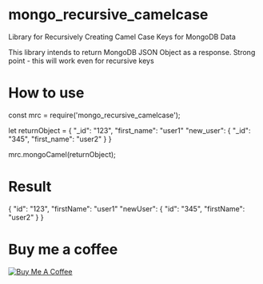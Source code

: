 # mongo_recursive_camelcase
Library for Recursively Creating Camel Case Keys for MongoDB Data

This library intends to return MongoDB JSON Object as a response.
Strong point - this will work even for recursive keys
# How to use
const mrc = require('mongo_recursive_camelcase');

let returnObject = {
    "_id": "123",
    "first_name": "user1"
    "new_user": {
        "_id": "345",
        "first_name": "user2"
    }
}

mrc.mongoCamel(returnObject);

# Result 
{
    "id": "123",
    "firstName": "user1"
    "newUser": {
        "id": "345",
        "firstName": "user2"
    }
}

# Buy me a coffee
<a href="https://www.buymeacoffee.com/rJeZAvL" target="_blank"><img src="https://www.buymeacoffee.com/assets/img/custom_images/yellow_img.png" alt="Buy Me A Coffee"></a>
 